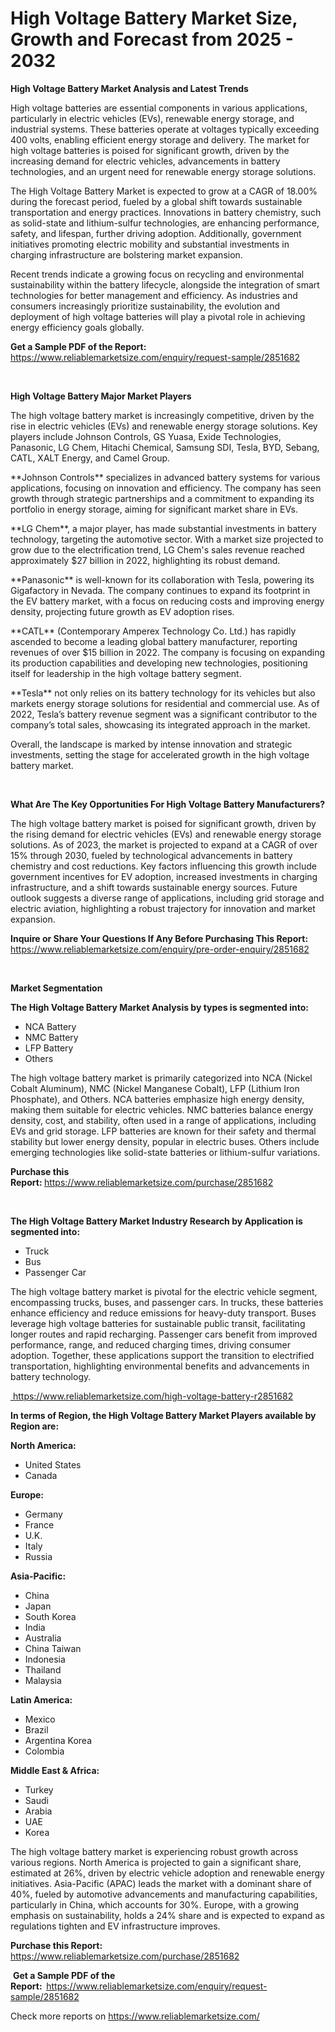 <p><h1>High Voltage Battery Market Size, Growth and Forecast from 2025 - 2032</h1></p><p><strong>High Voltage Battery Market Analysis and Latest Trends</strong></p>
<p><p>High voltage batteries are essential components in various applications, particularly in electric vehicles (EVs), renewable energy storage, and industrial systems. These batteries operate at voltages typically exceeding 400 volts, enabling efficient energy storage and delivery. The market for high voltage batteries is poised for significant growth, driven by the increasing demand for electric vehicles, advancements in battery technologies, and an urgent need for renewable energy storage solutions. </p><p>The High Voltage Battery Market is expected to grow at a CAGR of 18.00% during the forecast period, fueled by a global shift towards sustainable transportation and energy practices. Innovations in battery chemistry, such as solid-state and lithium-sulfur technologies, are enhancing performance, safety, and lifespan, further driving adoption. Additionally, government initiatives promoting electric mobility and substantial investments in charging infrastructure are bolstering market expansion. </p><p>Recent trends indicate a growing focus on recycling and environmental sustainability within the battery lifecycle, alongside the integration of smart technologies for better management and efficiency. As industries and consumers increasingly prioritize sustainability, the evolution and deployment of high voltage batteries will play a pivotal role in achieving energy efficiency goals globally.</p></p>
<p><strong>Get a Sample PDF of the Report:&nbsp;</strong> <a href="https://www.reliablemarketsize.com/enquiry/request-sample/2851682?utm_campaign=2778&utm_medium=2&utm_source=Github&utm_content=ia&utm_term=11032025&utm_id=high-voltage-battery">https://www.reliablemarketsize.com/enquiry/request-sample/2851682</a></p>
<p>&nbsp;</p>
<p><strong>High Voltage Battery Major Market Players</strong></p>
<p><p>The high voltage battery market is increasingly competitive, driven by the rise in electric vehicles (EVs) and renewable energy storage solutions. Key players include Johnson Controls, GS Yuasa, Exide Technologies, Panasonic, LG Chem, Hitachi Chemical, Samsung SDI, Tesla, BYD, Sebang, CATL, XALT Energy, and Camel Group.</p><p>**Johnson Controls** specializes in advanced battery systems for various applications, focusing on innovation and efficiency. The company has seen growth through strategic partnerships and a commitment to expanding its portfolio in energy storage, aiming for significant market share in EVs.</p><p>**LG Chem**, a major player, has made substantial investments in battery technology, targeting the automotive sector. With a market size projected to grow due to the electrification trend, LG Chem's sales revenue reached approximately $27 billion in 2022, highlighting its robust demand.</p><p>**Panasonic** is well-known for its collaboration with Tesla, powering its Gigafactory in Nevada. The company continues to expand its footprint in the EV battery market, with a focus on reducing costs and improving energy density, projecting future growth as EV adoption rises.</p><p>**CATL** (Contemporary Amperex Technology Co. Ltd.) has rapidly ascended to become a leading global battery manufacturer, reporting revenues of over $15 billion in 2022. The company is focusing on expanding its production capabilities and developing new technologies, positioning itself for leadership in the high voltage battery segment.</p><p>**Tesla** not only relies on its battery technology for its vehicles but also markets energy storage solutions for residential and commercial use. As of 2022, Tesla’s battery revenue segment was a significant contributor to the company’s total sales, showcasing its integrated approach in the market.</p><p>Overall, the landscape is marked by intense innovation and strategic investments, setting the stage for accelerated growth in the high voltage battery market.</p></p>
<p>&nbsp;</p>
<p><strong>What Are The Key Opportunities For High Voltage Battery Manufacturers?</strong></p>
<p><p>The high voltage battery market is poised for significant growth, driven by the rising demand for electric vehicles (EVs) and renewable energy storage solutions. As of 2023, the market is projected to expand at a CAGR of over 15% through 2030, fueled by technological advancements in battery chemistry and cost reductions. Key factors influencing this growth include government incentives for EV adoption, increased investments in charging infrastructure, and a shift towards sustainable energy sources. Future outlook suggests a diverse range of applications, including grid storage and electric aviation, highlighting a robust trajectory for innovation and market expansion.</p></p>
<p><strong>Inquire or Share Your Questions If Any Before Purchasing This Report:</strong> <a href="https://www.reliablemarketsize.com/enquiry/pre-order-enquiry/2851682?utm_campaign=2778&utm_medium=2&utm_source=Github&utm_content=ia&utm_term=11032025&utm_id=high-voltage-battery">https://www.reliablemarketsize.com/enquiry/pre-order-enquiry/2851682</a></p>
<p>&nbsp;</p>
<p><strong>Market Segmentation</strong></p>
<p><strong>The High Voltage Battery Market Analysis by types is segmented into:</strong></p>
<p><ul><li>NCA Battery</li><li>NMC Battery</li><li>LFP Battery</li><li>Others</li></ul></p>
<p><p>The high voltage battery market is primarily categorized into NCA (Nickel Cobalt Aluminum), NMC (Nickel Manganese Cobalt), LFP (Lithium Iron Phosphate), and Others. NCA batteries emphasize high energy density, making them suitable for electric vehicles. NMC batteries balance energy density, cost, and stability, often used in a range of applications, including EVs and grid storage. LFP batteries are known for their safety and thermal stability but lower energy density, popular in electric buses. Others include emerging technologies like solid-state batteries or lithium-sulfur variations.</p></p>
<p><strong>Purchase this Report:&nbsp;</strong><a href="https://www.reliablemarketsize.com/purchase/2851682?utm_campaign=2778&utm_medium=2&utm_source=Github&utm_content=ia&utm_term=11032025&utm_id=high-voltage-battery">https://www.reliablemarketsize.com/purchase/2851682</a></p>
<p>&nbsp;</p>
<p><strong>The High Voltage Battery Market Industry Research by Application is segmented into:</strong></p>
<p><ul><li>Truck</li><li>Bus</li><li>Passenger Car</li></ul></p>
<p><p>The high voltage battery market is pivotal for the electric vehicle segment, encompassing trucks, buses, and passenger cars. In trucks, these batteries enhance efficiency and reduce emissions for heavy-duty transport. Buses leverage high voltage batteries for sustainable public transit, facilitating longer routes and rapid recharging. Passenger cars benefit from improved performance, range, and reduced charging times, driving consumer adoption. Together, these applications support the transition to electrified transportation, highlighting environmental benefits and advancements in battery technology.</p></p>
<p><a href="https://www.reliablemarketsize.com/high-voltage-battery-r2851682?utm_campaign=2778&utm_medium=2&utm_source=Github&utm_content=ia&utm_term=11032025&utm_id=high-voltage-battery">&nbsp;https://www.reliablemarketsize.com/high-voltage-battery-r2851682</a></p>
<p><strong>In terms of Region, the High Voltage Battery Market Players available by Region are:</strong></p>
<p>
    <p> <strong> North America: </strong>
        <ul>
            <li>United States</li>
            <li>Canada</li>
        </ul>
        </p> 
    <p> <strong> Europe: </strong>
        <ul>
            <li>Germany</li>
            <li>France</li>
            <li>U.K.</li>
            <li>Italy</li>
            <li>Russia</li>
        </ul>
        </p> 
    <p> <strong> Asia-Pacific: </strong>
        <ul>
            <li>China</li>
            <li>Japan</li>
            <li>South Korea</li>
            <li>India</li>
            <li>Australia</li>
            <li>China Taiwan</li>
            <li>Indonesia</li>
            <li>Thailand</li>
            <li>Malaysia</li>
        </ul>
        </p> 
    <p> <strong> Latin America: </strong>
        <ul>
            <li>Mexico</li>
            <li>Brazil</li>
            <li>Argentina Korea</li>
            <li>Colombia</li>
        </ul>
        </p> 
    <p> <strong> Middle East & Africa: </strong>
        <ul>
            <li>Turkey</li>
            <li>Saudi</li>
            <li>Arabia</li>
            <li>UAE</li>
            <li>Korea</li>
        </ul>
    </p>
    </p>
<p><p>The high voltage battery market is experiencing robust growth across various regions. North America is projected to gain a significant share, estimated at 26%, driven by electric vehicle adoption and renewable energy initiatives. Asia-Pacific (APAC) leads the market with a dominant share of 40%, fueled by automotive advancements and manufacturing capabilities, particularly in China, which accounts for 30%. Europe, with a growing emphasis on sustainability, holds a 24% share and is expected to expand as regulations tighten and EV infrastructure improves.</p></p>
<p><strong>Purchase this Report: </strong><a href="https://www.reliablemarketsize.com/purchase/2851682?utm_campaign=2778&utm_medium=2&utm_source=Github&utm_content=ia&utm_term=11032025&utm_id=high-voltage-battery">https://www.reliablemarketsize.com/purchase/2851682</a></p>
<p>&nbsp;<strong>Get a Sample PDF of the Report:&nbsp;&nbsp;</strong><a href="https://www.reliablemarketsize.com/enquiry/request-sample/2851682?utm_campaign=2778&utm_medium=2&utm_source=Github&utm_content=ia&utm_term=11032025&utm_id=high-voltage-battery">https://www.reliablemarketsize.com/enquiry/request-sample/2851682</a></p>
<p><strong></strong></p>
<p>Check more reports on <a href="https://www.reliablemarketsize.com/?utm_campaign=2778&utm_medium=2&utm_source=Github&utm_content=ia&utm_term=11032025&utm_id=high-voltage-battery">https://www.reliablemarketsize.com/</a></p>